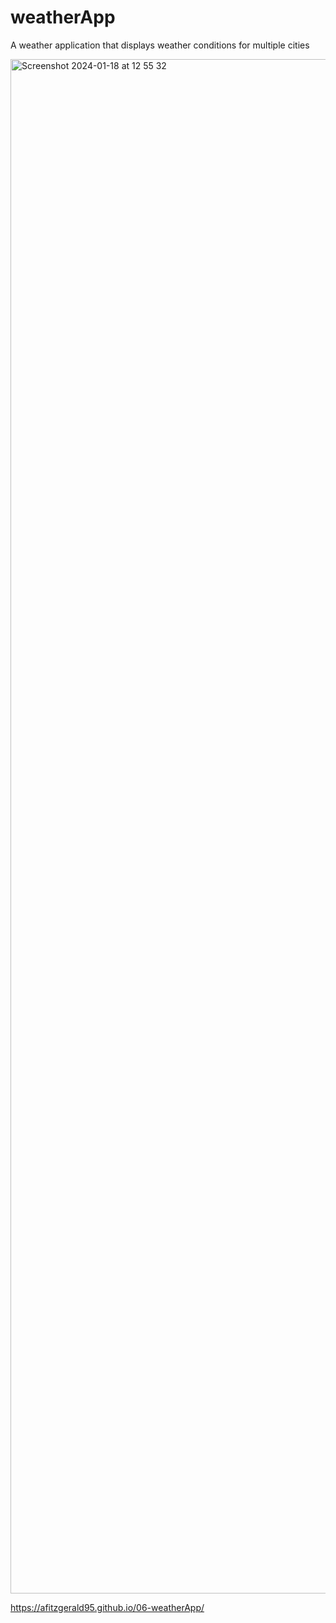 # weatherApp
A weather application that displays weather conditions for multiple cities

<img width="2455" alt="Screenshot 2024-01-18 at 12 55 32" src="https://github.com/AFitzgerald95/weatherApp/assets/132597919/89035ef9-26c6-4be9-9cc2-89f4d6d0f2ad">

https://afitzgerald95.github.io/06-weatherApp/
